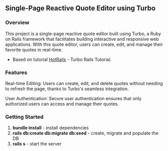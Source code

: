 ## Single-Page Reactive Quote Editor using Turbo

### Overview
This project is a single-page reactive quote editor built using Turbo, a Ruby on Rails framework that facilitates building interactive and responsive web applications. With this quote editor, users can create, edit, and manage their favorite quotes in real-time.
- Based on  tutorial [HotRails](https://www.hotrails.dev/turbo-rails) - Turbo Rails Tutorial.


### Features
Real-time Editing: Users can create, edit, and delete quotes without needing to refresh the page, thanks to Turbo's seamless integration.

User Authentication: Secure user authentication ensures that only authorized users can access and manage their quotes.

### Getting Started

1. **bundle install** - install dependencies
2. **rails db:create db:migrate db:seed** - create, migrate and populate the DB
3. **rails s** - start the server
